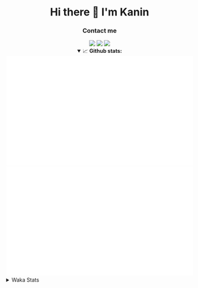 <div align="center">
 <h1>Hi there 👋 I'm Kanin</h1>
 <h3>Contact me</h3>
 <a href="mailto:im@kanin.dev"><img src="https://img.shields.io/badge/gmail-%23D14836.svg?&style=for-the-badge&logo=gmail&logoColor=white"/></a>
 <a href="https://twitter.com/KaninDev"><img src="https://img.shields.io/badge/twitter-%231DA1F2.svg?&style=for-the-badge&logo=twitter&logoColor=white"/></a>
 <a href="https://www.linkedin.com/in/KaninDev"><img src="https://img.shields.io/badge/linkedin-%230077B5.svg?&style=for-the-badge&logo=linkedin&logoColor=white"/></a>
<details open>
  <summary>📈 <b>Github stats:</b></summary>
  <img src="https://github.com/Kanin/Kanin/blob/master/scripts/GitHubStats/generated/overview.svg"/>
  <img src="https://github.com/Kanin/Kanin/blob/master/scripts/GitHubStats/generated/languages.svg"/>
</details>
</div>

<details>
 <summary>Waka Stats</summary>

<!--START_SECTION:waka-->
![Code Time](http://img.shields.io/badge/Code%20Time-1%2C834%20hrs-blue)

![Profile Views](http://img.shields.io/badge/Profile%20Views-0-blue)

![Lines of code](https://img.shields.io/badge/From%20Hello%20World%20I%27ve%20Written-21%20Thousand%20lines%20of%20code-blue)

**🐱 My GitHub Data** 

> 🏆 92 Contributions in the Year 2022
 > 
> 📦 83.9 kB Used in GitHub's Storage 
 > 
> 🚫 Not Opted to Hire
 > 
> 📜 13 Public Repositories 
 > 
> 🔑 9 Private Repositories  
 > 
**I'm an Early 🐤** 

```text
🌞 Morning    109 commits    ████░░░░░░░░░░░░░░░░░░░░░   16.42% 
🌆 Daytime    232 commits    ████████░░░░░░░░░░░░░░░░░   34.94% 
🌃 Evening    152 commits    █████░░░░░░░░░░░░░░░░░░░░   22.89% 
🌙 Night      171 commits    ██████░░░░░░░░░░░░░░░░░░░   25.75%

```
📅 **I'm Most Productive on Sunday** 

```text
Monday       119 commits    ████░░░░░░░░░░░░░░░░░░░░░   17.92% 
Tuesday      97 commits     ███░░░░░░░░░░░░░░░░░░░░░░   14.61% 
Wednesday    71 commits     ██░░░░░░░░░░░░░░░░░░░░░░░   10.69% 
Thursday     88 commits     ███░░░░░░░░░░░░░░░░░░░░░░   13.25% 
Friday       83 commits     ███░░░░░░░░░░░░░░░░░░░░░░   12.5% 
Saturday     68 commits     ██░░░░░░░░░░░░░░░░░░░░░░░   10.24% 
Sunday       138 commits    █████░░░░░░░░░░░░░░░░░░░░   20.78%

```


📊 **This Week I Spent My Time On** 

```text
⌚︎ Time Zone: America/New_York

💬 Programming Languages: 
Python                   2 hrs 15 mins       █████████████████████░░░░   85.69% 
virtualenv               20 mins             ███░░░░░░░░░░░░░░░░░░░░░░   13.14% 
requirements.txt         1 min               ░░░░░░░░░░░░░░░░░░░░░░░░░   0.84% 
Text                     0 secs              ░░░░░░░░░░░░░░░░░░░░░░░░░   0.19% 
.env file                0 secs              ░░░░░░░░░░░░░░░░░░░░░░░░░   0.05%

🔥 Editors: 
PyCharm                  2 hrs 38 mins       █████████████████████████   100.0%

🐱‍💻 Projects: 
TomsBotPyCord            2 hrs 6 mins        ████████████████████░░░░░   79.8% 
OhioBot                  31 mins             █████░░░░░░░░░░░░░░░░░░░░   20.02% 
py-cord                  0 secs              ░░░░░░░░░░░░░░░░░░░░░░░░░   0.18% 
Unknown Project          0 secs              ░░░░░░░░░░░░░░░░░░░░░░░░░   0.01%

💻 Operating System: 
Linux                    2 hrs 38 mins       █████████████████████████   100.0%

```

**I Mostly Code in Python** 

```text
Python                   23 repos            ███████████████████░░░░░░   76.67% 
JavaScript               3 repos             ██░░░░░░░░░░░░░░░░░░░░░░░   10.0% 
Java                     2 repos             █░░░░░░░░░░░░░░░░░░░░░░░░   6.67% 
Kotlin                   1 repo              ░░░░░░░░░░░░░░░░░░░░░░░░░   3.33% 
HTML                     1 repo              ░░░░░░░░░░░░░░░░░░░░░░░░░   3.33%

```


**Timeline**

![Chart not found](https://raw.githubusercontent.com/Kanin/Kanin/master/charts/bar_graph.png) 


 Last Updated on 06/02/2022 09:37:49 UTC
<!--END_SECTION:waka-->
</details>
